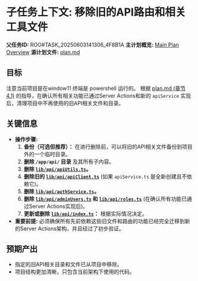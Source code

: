 # 子任务上下文: 移除旧的API路由和相关工具文件

**父任务ID:** ROO#TASK_20250603141306_4F8B1A
**主计划概览:** [Main Plan Overview](../../../plans/ROO#TASK_20250603141306_4F8B1A_plan_overview.md)
**源计划文件:** [plan.md](../../../plan.md)

## 目标
注意当前项目是在window11 终端是 powershell 运行的。
根据 [plan.md (章节 4.1)](../../../plan.md#41-移除旧的api路由和相关工具文件) 的指导，在确认所有相关功能已通过Server Actions和新的 `apiService` 实现后，清理项目中不再使用的旧API相关文件和目录。

## 关键信息

*   **操作步骤:**
    1.  **备份（可选但推荐）：** 在进行删除前，可以将旧的API相关文件备份到项目外的一个临时目录。
    2.  **删除 `/app/api/` 目录** 及其所有子内容。
    3.  **删除 [`lib/api/apiUtils.ts`](../../../lib/api/apiUtils.ts)。**
    4.  **删除旧的 [`lib/api/apiClient.ts`](../../../lib/api/apiClient.ts)** (如果 `apiService.ts` 是全新创建且不依赖它)。
    5.  **删除 [`lib/api/authService.ts`](../../../lib/api/authService.ts)。**
    6.  **删除 [`lib/api/adminUsers.ts`](../../../lib/api/adminUsers.ts) 和 [`lib/api/roles.ts`](../../../lib/api/roles.ts)** (在确认所有功能已通过Server Actions实现后)。
    7.  **更新或删除 [`lib/api/index.ts`](../../../lib/api/index.ts)：** 根据实际情况决定。
*   **重要前提:** 必须确保所有先前依赖这些旧文件和路由的功能已经完全迁移到新的Server Actions架构，并且经过了初步验证。

## 预期产出

*   指定的旧API相关目录和文件已从项目中移除。
*   项目结构更加清晰，只包含当前架构下使用的代码。